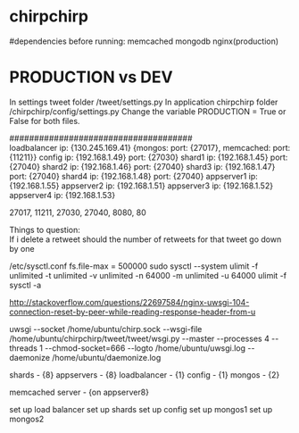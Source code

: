 # chirpchirp

#dependencies before running:
memcached
mongodb
nginx(production)

# PRODUCTION vs DEV
In settings tweet folder /tweet/settings.py
In application chirpchirp folder /chirpchirp/config/settings.py
Change the variable PRODUCTION = True or False for both files.


#####################################<br>
loadbalancer ip: {130.245.169.41} {mongos: port: {27017}, memcached: port: {11211}}
config ip: {192.168.1.49} port: {27030}
shard1 ip: {192.168.1.45} port: {27040}
shard2 ip: {192.168.1.46} port: {27040}
shard3 ip: {192.168.1.47} port: {27040}
shard4 ip: {192.168.1.48} port: {27040}
appserver1 ip: {192.168.1.55}
appserver2 ip: {192.168.1.51}
appserver3 ip: {192.168.1.52}
appserver4 ip: {192.168.1.53}

27017, 11211, 27030, 27040, 8080, 80

<!---->
Things to question:<br>
If i delete a retweet should the number of retweets for that tweet go down by one


/etc/sysctl.conf
fs.file-max = 500000
sudo sysctl --system
ulimit -f unlimited -t unlimited -v unlimited -n 64000 -m unlimited -u 64000
ulimit -f
sysctl -a

http://stackoverflow.com/questions/22697584/nginx-uwsgi-104-connection-reset-by-peer-while-reading-response-header-from-u

uwsgi --socket /home/ubuntu/chirp.sock --wsgi-file /home/ubuntu/chirpchirp/tweet/tweet/wsgi.py --master --processes 4 --threads 1 --chmod-socket=666 --logto /home/ubuntu/uwsgi.log --daemonize /home/ubuntu/daemonize.log


shards - {8}
appservers - {8}
loadbalancer - {1}
config - {1}
mongos - {2}

memcached server - {on appserver8}



set up load balancer
set up shards
set up config
set up mongos1
set up mongos2